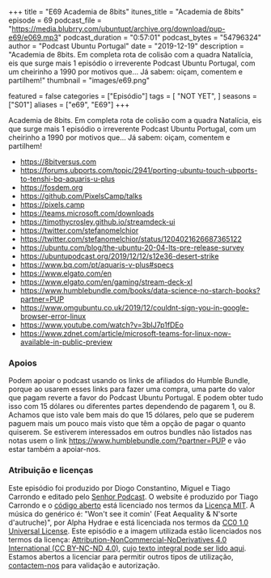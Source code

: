 +++
title = "E69 Academia de 8bits"
itunes_title = "Academia de 8bits"
episode = 69
podcast_file = "https://media.blubrry.com/ubuntupt/archive.org/download/pup-e69/e069.mp3"
podcast_duration = "0:57:01"
podcast_bytes = "54796324"
author = "Podcast Ubuntu Portugal"
date = "2019-12-19"
description = "Academia de 8bits. Em completa rota de colisão com a quadra Natalícia, eis que surge mais 1 episódio o irreverente Podcast Ubuntu Portugal, com um cheirinho a 1990 por motivos que… Já sabem: oiçam, comentem e partilhem!"
thumbnail = "images/e69.png"

featured = false
categories = ["Episódio"]
tags = [
  "NOT YET",
]
seasons = ["S01"]
aliases = ["e69", "E69"]
+++

Academia de 8bits. Em completa rota de colisão com a quadra Natalícia, eis que surge mais 1 episódio o irreverente Podcast Ubuntu Portugal, com um cheirinho a 1990 por motivos que… Já sabem: oiçam, comentem e partilhem!

* https://8bitversus.com
* https://forums.ubports.com/topic/2941/porting-ubuntu-touch-ubports-to-tenshi-bq-aquaris-u-plus
* https://fosdem.org
* https://github.com/PixelsCamp/talks
* https://pixels.camp
* https://teams.microsoft.com/downloads
* https://timothycrosley.github.io/streamdeck-ui
* https://twitter.com/stefanomelchior
* https://twitter.com/stefanomelchior/status/1204021626687365122
* https://ubuntu.com/blog/the-ubuntu-20-04-lts-pre-release-survey
* https://ubuntupodcast.org/2019/12/12/s12e36-desert-strike
* https://www.bq.com/pt/aquaris-v-plus#specs
* https://www.elgato.com/en
* https://www.elgato.com/en/gaming/stream-deck-xl
* https://www.humblebundle.com/books/data-science-no-starch-books?partner=PUP
* https://www.omgubuntu.co.uk/2019/12/couldnt-sign-you-in-google-browser-error-linux
* https://www.youtube.com/watch?v=3bIJ7p1fDEo
* https://www.zdnet.com/article/microsoft-teams-for-linux-now-available-in-public-preview


### Apoios
Podem apoiar o podcast usando os links de afiliados do Humble Bundle, porque ao usarem esses links para fazer uma compra, uma parte do valor que pagam reverte a favor do Podcast Ubuntu Portugal.
E podem obter tudo isso com 15 dólares ou diferentes partes dependendo de pagarem 1, ou 8.
Achamos que isto vale bem mais do que 15 dólares, pelo que se puderem paguem mais um pouco mais visto que têm a opção de pagar o quanto quiserem.
Se estiverem interessados em outros bundles não listados nas notas usem o link https://www.humblebundle.com/?partner=PUP e vão estar também a apoiar-nos.

### Atribuição e licenças
Este episódio foi produzido por Diogo Constantino, Miguel e Tiago Carrondo e editado pelo [Senhor Podcast](https://senhorpodcast.pt/).
O website é produzido por Tiago Carrondo e o [código aberto](https://gitlab.com/podcastubuntuportugal/website) está licenciado nos termos da [Licença MIT](https://gitlab.com/podcastubuntuportugal/website/main/LICENSE).
A música do genérico é: "Won't see it comin' (Feat Aequality & N'sorte d'autruche)", por Alpha Hydrae e está licenciada nos termos da [CC0 1.0 Universal License](https://creativecommons.org/publicdomain/zero/1.0/).
Este episódio e a imagem utilizada estão licenciados nos termos da licença: [Attribution-NonCommercial-NoDerivatives 4.0 International (CC BY-NC-ND 4.0)](https://creativecommons.org/licenses/by-nc-nd/4.0/), [cujo texto integral pode ser lido aqui](https://creativecommons.org/licenses/by-nc-nd/4.0/legalcode). Estamos abertos a licenciar para permitir outros tipos de utilização, [contactem-nos](https://podcastubuntuportugal.org/contactos) para validação e autorização.

